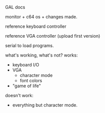 GAL docs

monitor + c64 os + changes made.

reference keyboard controller

reference VGA controller (upload first version)

serial to load programs.

what's working, what's not?
works:
* keyboard I/O
* VGA
  * character mode
  * font colors
* "game of life"

doesn't work:
* everything but character mode.